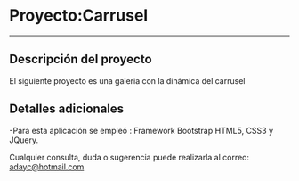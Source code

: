# Proyecto:Carrusel
_____________

## Descripción del proyecto
El siguiente proyecto es una galeria con la dinámica del carrusel



## Detalles adicionales
-Para esta aplicación se empleó : Framework Bootstrap HTML5, CSS3 y JQuery.

  
  Cualquier consulta, duda o sugerencia puede realizarla al correo: adayc@hotmail.com
